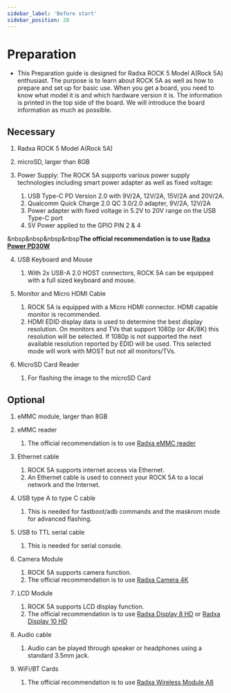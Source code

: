 ```yaml
---
sidebar_label: 'Before start'
sidebar_position: 20
---
```


# Preparation

- This Preparation guide is designed for Radxa ROCK 5 Model A(Rock 5A) enthusiast. The purpose is to learn about ROCK 5A as well as how to prepare and set up for basic use. When you get a board, you need to know what model it is and which hardware version it is. The information is printed in the top side of the board. We will introduce the board information as much as possible.

## Necessary

1. Radxa ROCK 5 Model A(Rock 5A)

2. microSD, larger than 8GB

3. Power Supply: The ROCK 5A supports various power supply technologies including smart power adapter as well as fixed voltage:

    1. USB Type-C PD Version 2.0 with 9V/2A, 12V/2A, 15V/2A and 20V/2A.
    2. Qualcomm Quick Charge 2.0 QC 3.0/2.0 adapter, 9V/2A, 12V/2A
    3. Power adapter with fixed voltage in 5.2V to 20V range on the USB Type-C port    
    4. 5V Power applied to the GPIO PIN 2 & 4

&nbsp&nbsp&nbsp&nbsp**The official recommendation is to use [Radxa Power PD30W](../../../accessories/pd_30w)**

4. USB Keyboard and Mouse
    1. With 2x USB-A 2.0 HOST connectors, ROCK 5A can be equipped with a full sized keyboard and mouse.

5. Monitor and Micro HDMI Cable
    1. ROCK 5A is equipped with a Micro HDMI connector. HDMI capable monitor is recommended.
    2. HDMI EDID display data is used to determine the best display resolution. On monitors and TVs that support 1080p (or 4K/8K) this resolution will be selected. If 1080p is not supported the next available resolution reported by EDID will be used. This selected mode will work with MOST but not all monitors/TVs.

6. MicroSD Card Reader 
    1. For flashing the image to the microSD Card

## Optional

1. eMMC module, larger than 8GB

2. eMMC reader
    1. The official recommendation is to use [Radxa eMMC reader](../../../accessories/emmc_reader)

3. Ethernet cable
    1. ROCK 5A supports internet access via Ethernet.
    2. An Ethernet cable is used to connect your ROCK 5A to a local network and the Internet.

4. USB type A to type C cable
    1. This is needed for fastboot/adb commands and the maskrom mode for advanced flashing.

5. USB to TTL serial cable
    1. This is needed for serial console.

6. Camera Module
    1. ROCK 5A supports camera function.
    2. The official recommendation is to use [Radxa Camera 4K](../../../accessories/camera_4k)

7. LCD Module
    1. ROCK 5A supports LCD display function.
    2. The official recommendation is to use [Radxa Display 8 HD](../../../accessories/display_8hd) or [Radxa Display 10 HD](../../../accessories/display_10hd)

8. Audio cable
    1. Audio can be played through speaker or headphones using a standard 3.5mm jack.
9. WiFi/BT Cards
    1. The official recommendation is to use [Radxa Wireless Module A8](../../../accessories/wireless_a8)